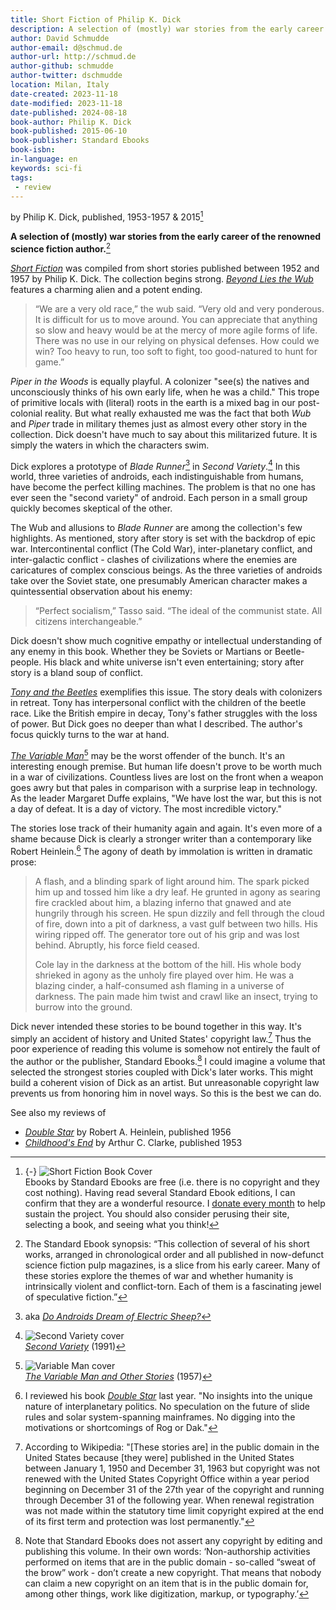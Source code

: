 ```yaml
---
title: Short Fiction of Philip K. Dick
description: A selection of (mostly) war stories from the early career of the renowned science fiction author.
author: David Schmudde
author-email: d@schmud.de
author-url: http://schmud.de
author-github: schmudde
author-twitter: dschmudde
location: Milan, Italy
date-created: 2023-11-18
date-modified: 2023-11-18
date-published: 2024-08-18
book-author: Philip K. Dick
book-published: 2015-06-10
book-publisher: Standard Ebooks
book-isbn:
in-language: en
keywords: sci-fi
tags:
 - review
---
```


by Philip K. Dick, published, 1953-1957 &amp; 2015[^cover]

[^cover]: {-} ![*Short Fiction* Book Cover](/img/book-covers/short-fiction-dick.avif) <br /> Ebooks by Standard Ebooks are free (i.e. there is no copyright and they cost nothing). Having read several Standard Ebook editions, I can confirm that they are a wonderful resource. I [donate every month](https://standardebooks.org/donate) to help sustain the project. You should also consider perusing their site, selecting a book, and seeing what you think!

**A selection of (mostly) war stories from the early career of the renowned science fiction author.**[^description]

[^description]: The Standard Ebook synopsis: &ldquo;This collection of several of his short works, arranged in chronological order and all published in now-defunct science fiction pulp magazines, is a slice from his early career. Many of these stories explore the themes of war and whether humanity is intrinsically violent and conflict-torn. Each of them is a fascinating jewel of speculative fiction.&rdquo;

*[Short Fiction](https://standardebooks.org/ebooks/philip-k-dick/short-fiction)* was compiled from short stories published between 1952 and 1957 by Philip K. Dick. The collection begins strong. *[Beyond Lies the Wub](https://www.isfdb.org/cgi-bin/title.cgi?41613)* features a charming alien and a potent ending.

> “We are a very old race,” the wub said. “Very old and very ponderous. It is difficult for us to move around. You can appreciate that anything so slow and heavy would be at the mercy of more agile forms of life. There was no use in our relying on physical defenses. How could we win? Too heavy to run, too soft to fight, too good-natured to hunt for game.”

*Piper in the Woods* is equally playful. A colonizer "see(s) the natives and unconsciously thinks of his own early life, when he was a child." This trope of primitive locals with (literal) roots in the earth is a mixed bag in our post-colonial reality. But what really exhausted me was the fact that both *Wub* and *Piper* trade in military themes just as almost every other story in the collection. Dick doesn't have much to say about this militarized future. It is simply the waters in which the characters swim.

Dick explores a prototype of *Blade Runner*[^blade-runner] in *Second Variety*.[^second-variety.jpg] In this world, three varieties of androids, each indistinguishable from humans, have become the perfect killing machines. The problem is that no one has ever seen the "second variety" of android. Each person in a small group quickly becomes skeptical of the other.

[^blade-runner]: aka *[Do Androids Dream of Electric Sheep?](https://en.wikipedia.org/wiki/Do_Androids_Dream_of_Electric_Sheep%3F)*

[^second-variety.jpg]: ![*Second Variety* cover](/img/book-covers/second-variety.jpg) <br /> *[Second Variety](https://www.isfdb.org/cgi-bin/pl.cgi?359086)* (1991)

The Wub and allusions to *Blade Runner* are among the collection's few highlights. As mentioned, story after story is set with the backdrop of epic war. Intercontinental conflict (The Cold War), inter-planetary conflict, and inter-galactic conflict - clashes of civilizations where the enemies are caricatures of complex conscious beings. As the three varieties of androids take over the Soviet state, one presumably American character makes a quintessential observation about his enemy:

> “Perfect socialism,” Tasso said. “The ideal of the communist state. All citizens interchangeable.”

Dick doesn't show much cognitive empathy or intellectual understanding of any enemy in this book. Whether they be Soviets or Martians or Beetle-people. His black and white universe isn't even entertaining; story after story is a bland soup of conflict.

*[Tony and the Beetles](https://www.isfdb.org/cgi-bin/title.cgi?58255)* exemplifies this issue. The story deals with colonizers in retreat. Tony has interpersonal conflict with the children of the beetle race. Like the British empire in decay, Tony's father struggles with the loss of power. But Dick goes no deeper than what I described. The author's focus quickly turns to the war at hand.

*[The Variable Man](https://www.isfdb.org/cgi-bin/title.cgi?58261)*[^variable-man.jpg] may be the worst offender of the bunch. It's an interesting enough premise. But human life doesn't prove to be worth much in a war of civilizations. Countless lives are lost on the front when a weapon goes awry but that pales in comparison with a surprise leap in technology. As the leader Margaret Duffe explains, "We have lost the war, but this is not a day of defeat. It is a day of victory. The most incredible victory."

[^variable-man.jpg]: ![*Variable Man* cover](/img/book-covers/variable-man.jpg) <br /> *[The Variable Man and Other Stories](https://www.isfdb.org/cgi-bin/pl.cgi?49319)* (1957)

The stories lose track of their humanity again and again. It's even more of a shame because Dick is clearly a stronger writer than a contemporary like Robert Heinlein.[^heinlein] The agony of death by immolation is written in dramatic prose:

[^heinlein]: I reviewed his book *[Double Star](double-star.html)* last year. "No insights into the unique nature of interplanetary politics. No speculation on the future of slide rules and solar system-spanning mainframes. No digging into the motivations or shortcomings of Rog or Dak."

> A flash, and a blinding spark of light around him.  The spark picked him up and tossed him like a dry leaf. He grunted in agony as searing fire crackled about him, a blazing inferno that gnawed and ate hungrily through his screen. He spun dizzily and fell through the cloud of fire, down into a pit of darkness, a vast gulf between two hills. His wiring ripped off. The generator tore out of his grip and was lost behind. Abruptly, his force field ceased.
>
> Cole lay in the darkness at the bottom of the hill. His whole body shrieked in agony as the unholy fire played over him. He was a blazing cinder, a half-consumed ash flaming in a universe of darkness. The pain made him twist and crawl like an insect, trying to burrow into the ground.

Dick never intended these stories to be bound together in this way. It's simply an accident of history and United States' copyright law.[^copyright] Thus the poor experience of reading this volume is somehow not entirely the fault of the author or the publisher, Standard Ebooks.[^standard-ebooks] I could imagine a volume that selected the strongest stories coupled with Dick's later works. This might build a coherent vision of Dick as an artist. But unreasonable copyright law prevents us from honoring him in novel ways. So this is the best we can do.

[^copyright]: According to Wikipedia: "[These stories are] in the public domain in the United States because [they were] published in the United States between January 1, 1950 and December 31, 1963 but copyright was not renewed with the United States Copyright Office within a year period beginning on December 31 of the 27th year of the copyright and running through December 31 of the following year. When renewal registration was not made within the statutory time limit copyright expired at the end of its first term and protection was lost permanently."

[^standard-ebooks]: Note that Standard Ebooks does not assert any copyright by editing and publishing this volume. In their own words: &lsquo;Non-authorship activities performed on items that are in the public domain - so-called “sweat of the brow” work - don’t create a new copyright. That means that nobody can claim a new copyright on an item that is in the public domain for, among other things, work like digitization, markup, or typography.&rsquo;

See also my reviews of

- *[Double Star](double-star.html)* by Robert A. Heinlein, published 1956
- *[Childhood's End](childhoods-end.html)* by Arthur C. Clarke, published 1953
